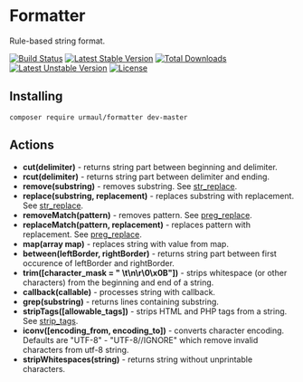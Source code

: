 # Formatter

Rule-based string format.

[![Build Status](https://travis-ci.org/urmaul/url.svg)](https://travis-ci.org/urmaul/formatter)
[![Latest Stable Version](https://poser.pugx.org/urmaul/formatter/v/stable.svg)](https://packagist.org/packages/urmaul/formatter)
[![Total Downloads](https://poser.pugx.org/urmaul/formatter/downloads.svg)](https://packagist.org/packages/urmaul/formatter)
[![Latest Unstable Version](https://poser.pugx.org/urmaul/formatter/v/unstable.svg)](https://packagist.org/packages/urmaul/formatter)
[![License](https://poser.pugx.org/urmaul/formatter/license.svg)](https://packagist.org/packages/urmaul/formatter)

## Installing

``
composer require urmaul/formatter dev-master
``

## Actions

* **cut(delimiter)** - returns string part between beginning and delimiter.
* **rcut(delimiter)** - returns string part between delimiter and ending.
* **remove(substring)** - removes substring. See [str_replace](http://www.php.net/manual/en/function.str-replace.php).
* **replace(substring, replacement)** - replaces substring with replacement. See [str_replace](http://www.php.net/manual/en/function.str-replace.php).
* **removeMatch(pattern)** - removes pattern. See [preg_replace](http://www.php.net/manual/en/function.preg-replace.php).
* **replaceMatch(pattern, replacement)** - replaces pattern with replacement. See [preg_replace](http://www.php.net/manual/en/function.preg-replace.php).
* **map(array map)** - replaces string with value from map.
* **between(leftBorder, rightBorder)** - returns string part between first occurence of leftBorder and rightBorder.
* **trim([character_mask = " \t\n\r\0\x0B"])** - strips whitespace (or other characters) from the beginning and end of a string.
* **callback(callable)** - processes string with callback.
* **grep(substring)** - returns lines containing substring.
* **stripTags([allowable_tags])** - strips HTML and PHP tags from a string. See [strip_tags](http://www.php.net/manual/en/function.strip-tags.php).
* **iconv([encoding_from, encoding_to])** - converts character encoding. Defaults are "UTF-8" - "UTF-8//IGNORE" which remove invalid characters from utf-8 string.
* **stripWhitespaces(string)** - returns string without unprintable characters.
